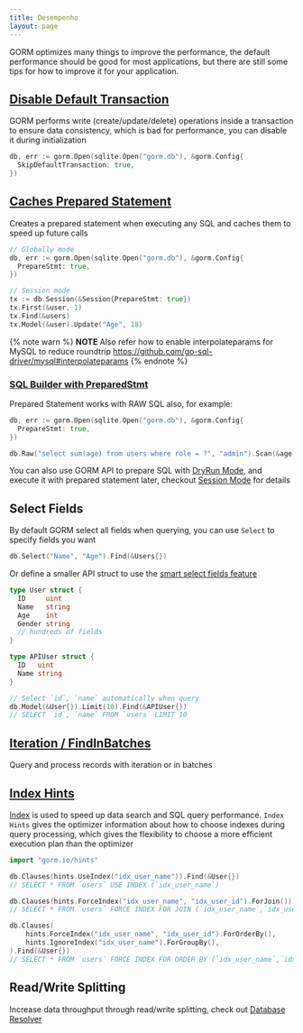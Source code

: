 ```yaml
---
title: Desempenho
layout: page
---
```


GORM optimizes many things to improve the performance, the default performance should be good for most applications, but there are still some tips for how to improve it for your application.

## [Disable Default Transaction](transactions.html)

GORM performs write (create/update/delete) operations inside a transaction to ensure data consistency, which is bad for performance, you can disable it during initialization

```go
db, err := gorm.Open(sqlite.Open("gorm.db"), &gorm.Config{
  SkipDefaultTransaction: true,
})
```

## [Caches Prepared Statement](session.html)

Creates a prepared statement when executing any SQL and caches them to speed up future calls

```go
// Globally mode
db, err := gorm.Open(sqlite.Open("gorm.db"), &gorm.Config{
  PrepareStmt: true,
})

// Session mode
tx := db.Session(&Session{PrepareStmt: true})
tx.First(&user, 1)
tx.Find(&users)
tx.Model(&user).Update("Age", 18)
```

{% note warn %}
**NOTE** Also refer how to enable interpolateparams for MySQL to reduce roundtrip https://github.com/go-sql-driver/mysql#interpolateparams
{% endnote %}

### [SQL Builder with PreparedStmt](sql_builder.html)

Prepared Statement works with RAW SQL also, for example:

```go
db, err := gorm.Open(sqlite.Open("gorm.db"), &gorm.Config{
  PrepareStmt: true,
})

db.Raw("select sum(age) from users where role = ?", "admin").Scan(&age)
```

You can also use GORM API to prepare SQL with [DryRun Mode](session.html), and execute it with prepared statement later, checkout [Session Mode](session.html) for details

## Select Fields

By default GORM select all fields when querying, you can use `Select` to specify fields you want

```go
db.Select("Name", "Age").Find(&Users{})
```

Or define a smaller API struct to use the [smart select fields feature](advanced_query.html)

```go
type User struct {
  ID     uint
  Name   string
  Age    int
  Gender string
  // hundreds of fields
}

type APIUser struct {
  ID   uint
  Name string
}

// Select `id`, `name` automatically when query
db.Model(&User{}).Limit(10).Find(&APIUser{})
// SELECT `id`, `name` FROM `users` LIMIT 10
```

## [Iteration / FindInBatches](advanced_query.html)

Query and process records with iteration or in batches

## [Index Hints](hints.html)

[Index](indexes.html) is used to speed up data search and SQL query performance. `Index Hints` gives the optimizer information about how to choose indexes during query processing, which gives the flexibility to choose a more efficient execution plan than the optimizer

```go
import "gorm.io/hints"

db.Clauses(hints.UseIndex("idx_user_name")).Find(&User{})
// SELECT * FROM `users` USE INDEX (`idx_user_name`)

db.Clauses(hints.ForceIndex("idx_user_name", "idx_user_id").ForJoin()).Find(&User{})
// SELECT * FROM `users` FORCE INDEX FOR JOIN (`idx_user_name`,`idx_user_id`)"

db.Clauses(
    hints.ForceIndex("idx_user_name", "idx_user_id").ForOrderBy(),
    hints.IgnoreIndex("idx_user_name").ForGroupBy(),
).Find(&User{})
// SELECT * FROM `users` FORCE INDEX FOR ORDER BY (`idx_user_name`,`idx_user_id`) IGNORE INDEX FOR GROUP BY (`idx_user_name`)"
```

## Read/Write Splitting

Increase data throughput through read/write splitting, check out [Database Resolver](dbresolver.html)
